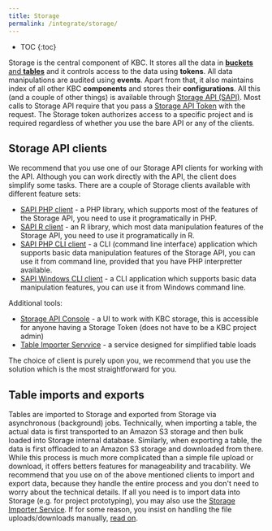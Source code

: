 ```yaml
---
title: Storage
permalink: /integrate/storage/
---
```


* TOC
{:toc}

Storage is the central component of KBC. It stores all the data in 
[**buckets** and **tables**](https://help.keboola.com/storage/) and 
it controls access to the data using **tokens**. All data manipulations are audited 
using **events**.
Apart from that, it also maintains index of all other KBC **components** and
stores their **configurations**. 
All this (and a couple of other things) is available through 
[Storage API (SAPI)](http://docs.keboola.apiary.io/#). Most calls to Storage API require that
you pass a [Storage API Token](https://help.keboola.com/storage/tokens/) with the request. The Storage 
token authorizes access to a specific project and is required regardless of whether you use the bare 
API or any of the clients.

## Storage API clients
We recommend that you use one of our Storage API clients for working with the API. Although
you can work directly with the API, the client does simplify some tasks. There are
a couple of Storage clients available with different feature sets:

- [SAPI PHP client](https://github.com/keboola/storage-api-php-client) - a PHP library, which supports most of 
the features of the Storage API, you need to use it programatically in PHP.
- [SAPI R client](/integrate/stroage/r-client/) - an R library, which most data manipulation features of the Storage API, you
need to use it programatically in R. 
- [SAPI PHP CLI client](https://github.com/keboola/storage-api-cli) - a CLI (command line interface) application which supports basic data manipulation 
features of the Storage API, you can use it from command line, provided that you have PHP interpretter 
available.
- [SAPI Windows CLI client](/integrate/storage/win-cli-client/) - a CLI application which supports basic data manipulation
features, you can use it from Windows command line.

Additional tools:

- [Storage API Console](/intgrate/storage/console/) - a UI to work with KBC storage,
this is accessible for anyone having a Storage Token (does not have to be a KBC project admin) 
- [Table Importer Servvice](/integrate/storage/table-importer/) - a service designed for 
simplified table loads

The choice of client is purely upon you, we recommend that you use the solution which is the most 
straightforward for you.

## Table imports and exports
Tables are imported to Storage and exported from Storage via asynchronous (background) jobs. 
Technically, when importing a table, the actual data is first transported to an Amazon S3 storage
and then bulk loaded into Storage internal database. Similarly, when exporting a table, the data
is first offloaded to an Amazon S3 storage and downloaded from there. While this process is 
much more complicated than a simple file upload or download, it offers betters features for 
manageability and tracability. We recommend that you use on of the above mentioned clients to 
import and export data, because they handle the entire process and you don't need to worry about
the technical details. If all you need is to import data into Storage (e.g. for 
project prototyping), you may 
also use the [Storage Importer Service](/integrate/storage/importer/).
If for some reason, you insist on handling the file uploads/downloads manually,
[read on](/integrate/storage/api/import-export/).
